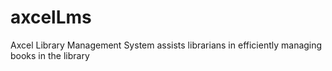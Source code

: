 # axcelLms
Axcel Library Management System  assists librarians in efficiently managing books in the library
